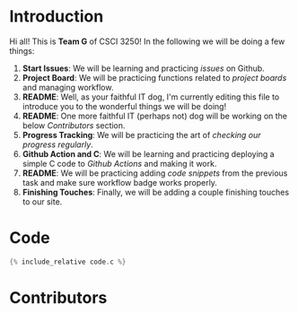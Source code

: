 # Introduction

Hi all! This is **Team G** of CSCI 3250! In the following we will be doing a few things:

1. **Start Issues**: We will be learning and practicing _issues_ on Github.
2. **Project Board**: We will be practicing functions related to _project boards_ and managing workflow.
3. **README**: Well, as your faithful IT dog, I'm currently editing this file to introduce you to the wonderful things we will be doing!
4. **README**: One more faithful IT (perhaps not) dog will be working on the below _Contributors_ section.
5. **Progress Tracking**: We will be practicing the art of _checking our progress regularly_.
6. **Github Action and C**: We will be learning and practicing deploying a simple C code to _Github Actions_ and making it work.
7. **README**: We will be practicing adding _code snippets_ from the previous task and make sure workflow badge works properly.
8. **Finishing Touches**: Finally, we will be adding a couple finishing touches to our site.

# Code

```C
{% include_relative code.c %}
```

# Contributors
